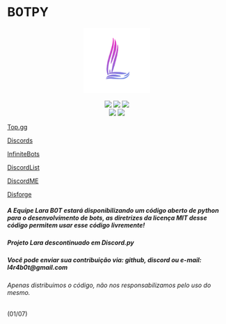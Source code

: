 # B0TPY
<p align="center">
  
  <img style="width: 30%; height: 30 %;" src='Lara.png'>

  <div align="center">
    <img src="https://img.shields.io/github/license/HeitorDJAk47Gamer/B0TPY.svg">
    <img src="https://img.shields.io/github/repo-size/HeitorDJAk47Gamer/B0TPY">
    <img src="https://img.shields.io/github/last-commit/HeitorDJAk47Gamer/B0TPY">
  </div>
  <div align="center">
    <img src="http://ForTheBadge.com/images/badges/made-with-python.svg">
    <img src="https://replit.com/badge/github/HeitorDJAk47Gamer/B0TPY">
  </div

</p>

[Top.gg](https://top.gg/bot/739265612051906721)

[Discords](https://discords.com/bots/bot/739265612051906721)

[InfiniteBots](https://infinitybots.gg/bot/739265612051906721)

[DiscordList](https://discordlist.gg/bot/739265612051906721)

[DiscordME](https://discord.me/lara-bot)

[Disforge](https://disforge.com/bot/3010-lara-bot)

<h5>A Equipe Lara B0T estará disponibilizando um código aberto de python para o desenvolvimento de bots, as diretrizes da licença MIT desse código permitem usar esse código livremente!</h5>

<h5>Projeto Lara descontinuado em Discord.py</h5>
<h5>Você pode enviar sua contribuição via: github, discord ou e-mail: l4r4b0t@gmail.com</h5>

<h6>Apenas distribuimos o código, não nos responsabilizamos pelo uso do mesmo.</h6> (01/07)
